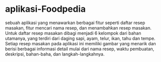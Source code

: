 # aplikasi-Foodpedia
sebuah aplikasi yang menawarkan berbagai fitur seperti daftar resep masakan, fitur mencari nama resep, dan menambahkan resep masakan. Untuk daftar resep masakan dibagi menjadi 6 kelompok dari bahan utamanya, yang terdiri dari daging sapi, ayam, telur, ikan, tahu dan tempe. Setiap resep masakan pada aplikasi ini memiliki gambar yang menarik dan berisi berbagai informasi detail mulai dari nama resep, waktu pembuatan, deskripsi, bahan-baha, dan langkah-langkahnya.
